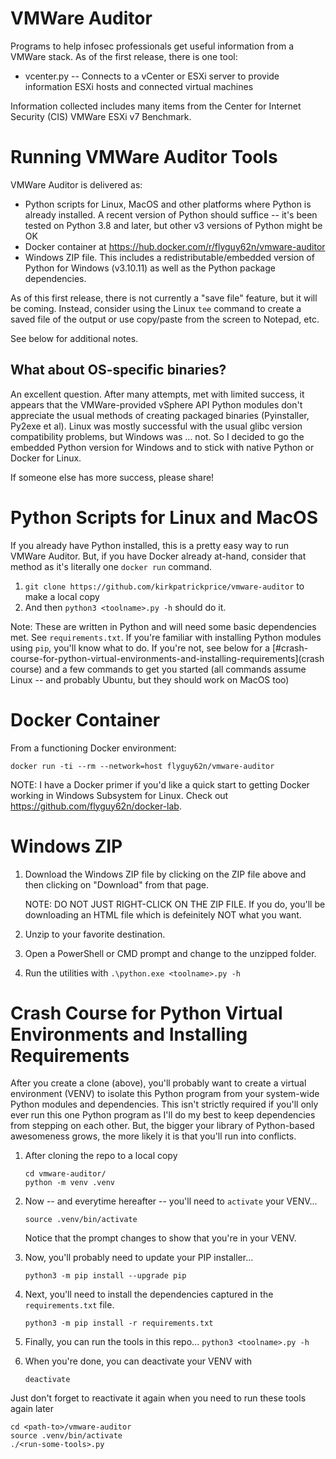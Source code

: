 # VMWare Auditor

Programs to help infosec professionals get useful information from a VMWare stack.  As of the first release, there is one tool:
* vcenter.py -- Connects to a vCenter or ESXi server to provide information ESXi hosts and connected virtual machines

Information collected includes many items from the Center for Internet Security (CIS) VMWare ESXi v7 Benchmark.

# Running VMWare Auditor Tools
VMWare Auditor is delivered as:
* Python scripts for Linux, MacOS and other platforms where Python is already installed.  A recent version of Python should suffice -- it's been tested on Python 3.8 and later, but other v3 versions of Python might be OK
* Docker container at https://hub.docker.com/r/flyguy62n/vmware-auditor
* Windows ZIP file.  This includes a redistributable/embedded version of Python for Windows (v3.10.11) as well as the Python package dependencies.

As of this first release, there is not currently a "save file" feature, but it will be coming.  Instead, consider using the Linux `tee` command to create a saved file of the output or use copy/paste from the screen to Notepad, etc.

See below for additional notes.

## What about OS-specific binaries?
An excellent question.  After many attempts, met with limited success, it appears that the VMWare-provided vSphere API Python modules don't appreciate the usual methods of creating packaged binaries (Pyinstaller, Py2exe et al).  Linux was mostly successful with the usual glibc version compatibility problems, but Windows was ... not.  So I decided to go the embedded Python version for Windows and to stick with native Python or Docker for Linux. 

If someone else has more success, please share!

# Python Scripts for Linux and MacOS
If you already have Python installed, this is a pretty easy way to run VMWare Auditor.  But, if you have Docker already at-hand, consider that method as it's literally one `docker run` command.

1.  `git clone https://github.com/kirkpatrickprice/vmware-auditor` to make a local copy
2.  And then `python3 <toolname>.py -h` should do it.

Note: These are written in Python and will need some basic dependencies met.  See `requirements.txt`.  If you're familiar with installing Python modules using `pip`, you'll know what to do.  If you're not, see below for a [#crash-course-for-python-virtual-environments-and-installing-requirements](crash course) and a few commands to get you started (all commands assume Linux -- and probably Ubuntu, but they should work on MacOS too)

# Docker Container
From a functioning Docker environment:

`docker run -ti --rm --network=host flyguy62n/vmware-auditor`

NOTE: I have a Docker primer if you'd like a quick start to getting Docker working in Windows Subsystem for Linux.  Check out https://github.com/flyguy62n/docker-lab.  

# Windows ZIP
1.  Download the Windows ZIP file by clicking on the ZIP file above and then clicking on "Download" from that page.

    NOTE: DO NOT JUST RIGHT-CLICK ON THE ZIP FILE.  If you do, you'll be downloading an HTML file which is defeinitely NOT what you want.  

2.  Unzip to your favorite destination.
3.  Open a PowerShell or CMD prompt and change to the unzipped folder.
4.  Run the utilities with `.\python.exe <toolname>.py -h`

# Crash Course for Python Virtual Environments and Installing Requirements
After you create a clone (above), you'll probably want to create a virtual environment (VENV) to isolate this Python program from your system-wide Python modules and dependencies.  This isn't strictly required if you'll only ever run this one Python program as I'll do my best to keep dependencies from stepping on each other.  But, the bigger your library of Python-based awesomeness grows, the more likely it is that you'll run into conflicts.

1.  After cloning the repo to a local copy
    ```
    cd vmware-auditor/
    python -m venv .venv
    ```

2.  Now -- and everytime hereafter -- you'll need to `activate` your VENV...

    `source .venv/bin/activate`

    Notice that the prompt changes to show that you're in your VENV.
    
3.  Now, you'll probably need to update your PIP installer...

    `python3 -m pip install --upgrade pip`

4.  Next, you'll need to install the dependencies captured in the `requirements.txt` file.

    `python3 -m pip install -r requirements.txt`

5.  Finally, you can run the tools in this repo...
    `python3 <toolname>.py -h`

6.  When you're done, you can deactivate your VENV with

    `deactivate`

Just don't forget to reactivate it again when you need to run these tools again later

```
cd <path-to>/vmware-auditor
source .venv/bin/activate
./<run-some-tools>.py
```
